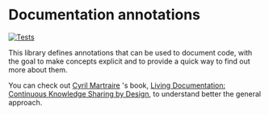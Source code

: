 # Documentation annotations

[![Tests](https://github.com/sylvaindecout/documentation-annotations/actions/workflows/gradle.yml/badge.svg?branch=main)](https://github.com/sylvaindecout/documentation-annotations/actions/workflows/gradle.yml)

This library defines annotations that can be used to document code, with the goal to make concepts explicit and to provide a quick way to find out more about them.

You can check out [Cyril Martraire](https://twitter.com/cyriux) 's book, [Living Documentation: Continuous Knowledge Sharing by Design](http://informit.com/livingdoc), to understand better the general approach.

